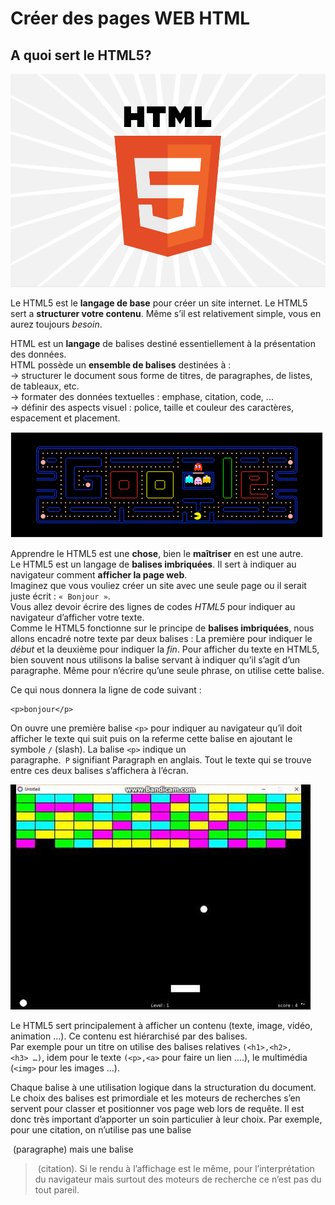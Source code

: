 # Créer des pages WEB HTML

## A quoi sert le HTML5? 


![HTML 5](images/html.png)


Le HTML5 est le **langage de base**  pour créer un site internet. Le HTML5 sert a **structurer votre contenu**. Même s’il est relativement simple, vous en aurez toujours _besoin_. 


HTML est un **langage** de balises destiné essentiellement à la présentation des données.  
HTML possède un **ensemble de balises** destinées à :  
-> structurer le document sous forme de titres, de paragraphes, de listes, de tableaux, etc.   
-> formater des données textuelles : emphase, citation, code, ...  
-> définir des aspects visuel : police, taille et couleur des caractères, espacement et placement.  


![HTML 5](images/pack.png)



Apprendre le HTML5 est une **chose**, bien le **maîtriser** en est une autre.  
Le HTML5 est un langage de **balises imbriquées**. Il sert à indiquer au navigateur comment **afficher la page web**.   
Imaginez que vous vouliez créer un site avec une seule page ou il serait juste écrit : `« Bonjour »`.  
Vous allez devoir écrire des lignes de codes _HTML5_ pour indiquer au navigateur d’afficher votre texte.  
Comme le HTML5 fonctionne sur le principe de **balises imbriquées**, nous allons encadré notre texte par deux balises : La première pour indiquer le _début_ et la deuxième pour indiquer la _fin_. Pour afficher du texte en HTML5, bien souvent nous utilisons la balise servant à indiquer qu’il s’agit d’un paragraphe. Même pour n’écrire qu’une seule phrase, on utilise cette balise.



Ce qui nous donnera la ligne de code suivant :

    <p>bonjour</p>


On ouvre une première balise `<p>` pour indiquer au navigateur qu’il doit afficher le texte qui suit puis on la referme cette balise en ajoutant le symbole `/` (slash). La balise `<p>` indique un paragraphe.` P` signifiant Paragraph en anglais. Tout le texte qui se trouve entre ces deux balises s’affichera à l’écran.


![HTML 5](images/brique.jpg)


Le HTML5 sert principalement à afficher un contenu (texte, image, vidéo, animation …). Ce contenu est hiérarchisé par des balises.   
Par exemple pour un titre on utilise des balises relatives `(<h1>,<h2>,<h3> …)`, idem pour le texte `(<p>,<a>` pour faire un lien ….), le multimédia (`<img>` pour les images …).

Chaque balise à une utilisation logique dans la structuration du document. Le choix des balises est primordiale et les moteurs de recherches s’en servent pour classer et positionner vos page web lors de requête. Il est donc très important d’apporter un soin particulier à leur choix. Par exemple, pour une citation, on n’utilise pas une balise <p> (paragraphe) mais une balise <blockquote> (citation). Si le rendu à l’affichage est le même, pour l’interprétation du navigateur mais surtout des moteurs de recherche ce n’est pas du tout pareil.
